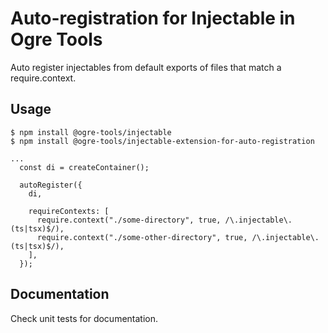 # Auto-registration for Injectable in Ogre Tools

Auto register injectables from default exports of files that match a require.context.

## Usage

```
$ npm install @ogre-tools/injectable
$ npm install @ogre-tools/injectable-extension-for-auto-registration

...
  const di = createContainer();
  
  autoRegister({ 
    di, 
    
    requireContexts: [
      require.context("./some-directory", true, /\.injectable\.(ts|tsx)$/),
      require.context("./some-other-directory", true, /\.injectable\.(ts|tsx)$/),
    ],
  });
```

## Documentation

Check unit tests for documentation.
